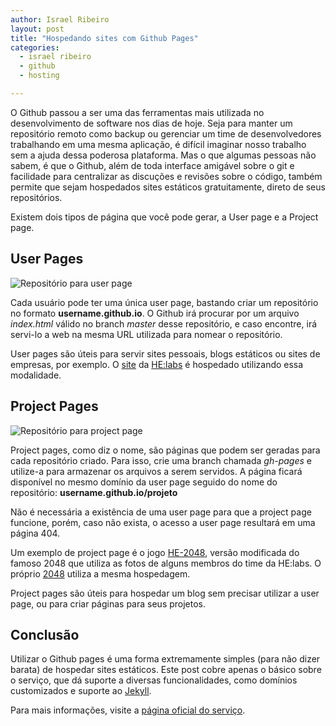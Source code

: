 ```yaml
---
author: Israel Ribeiro
layout: post
title: "Hospedando sites com Github Pages"
categories:
  - israel ribeiro
  - github
  - hosting

---
```


O Github passou a ser uma das ferramentas mais utilizada no desenvolvimento de software nos dias de hoje. Seja para manter um repositório remoto como backup ou gerenciar um time de desenvolvedores trabalhando em uma mesma aplicação, é difícil imaginar nosso trabalho sem a ajuda dessa poderosa plataforma. Mas o que algumas pessoas não sabem, é que o Github, além de toda interface amigável sobre o git e facilidade para centralizar as discuções e revisões sobre o código, também permite que sejam hospedados sites estáticos gratuitamente, direto de seus repositórios.

<!--more-->

Existem dois tipos de página que você pode gerar, a User page e a Project page.

## User Pages

![Repositório para user page](/blog/images/posts/2014-04-30/user-page-repo.png "Repositório para user page")

Cada usuário pode ter uma única user page, bastando criar um repositório no formato __username.github.io__. O Github irá procurar por um arquivo _index.html_ válido no branch _master_ desse repositório, e caso encontre, irá servi-lo a web na mesma URL utilizada para nomear o repositório.

User pages são úteis para servir sites pessoais, blogs estáticos ou sites de empresas, por exemplo. O [site](http://helabs.com.br) da [HE:labs](https://github.com/Helabs/helabs.github.com) é hospedado utilizando essa modalidade.

## Project Pages

![Repositório para project page](/blog/images/posts/2014-04-30/project-page-repo.png "Repositório para project page")

Project pages, como diz o nome, são páginas que podem ser geradas para cada repositório criado. Para isso, crie uma branch chamada _gh-pages_ e utilize-a para armazenar os arquivos a serem servidos. A página ficará disponível no mesmo domínio da user page seguido do nome do repositório: __username.github.io/projeto__

Não é necessária a existência de uma user page para que a project page funcione, porém, caso não exista, o acesso a user page resultará em uma página 404.

Um exemplo de project page é o jogo [HE-2048](http://israveri.github.io/he-2048), versão modificada do famoso 2048 que utiliza as fotos de alguns membros do time da HE:labs.
O próprio [2048](http://gabrielecirulli.github.io/2048/) utiliza a mesma hospedagem.

Project pages são úteis para hospedar um blog sem precisar utilizar a user page, ou para criar páginas para seus projetos.

## Conclusão

Utilizar o Github pages é uma forma extremamente simples (para não dizer barata) de hospedar sites estáticos. Este post cobre apenas o básico sobre o serviço, que dá suporte a diversas funcionalidades, como domínios customizados e suporte ao [Jekyll](http://jekyllrb.com/).

Para mais informações, visite a [página oficial do serviço](https://pages.github.com/).

